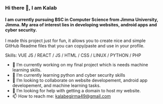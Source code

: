 ### Hi there 👋, I am Kalab
####  I am currently pursuing BSC in Computer Science from Jimma University, Jimma.  My area of interest lies in developing websites, android apps and cyber security.
I made this project just for fun, it allows you to create nice and simple GitHub Readme files that you can copy/paste and use in your profile.

Skills: VUE JS / REACT / JS / HTML / CSS / LINUX / PYTHON / PHP

- 🔭 I’m currently working on my final project which is needs machine learning skills. 
- 🌱 I’m currently learning python and cyber security skills 
- 👯 I’m looking to collaborate on website developement, android app developement, and machine learning tasks. 
- 🤔 I’m looking for help with getting a domain to host my website. 
- 📫 How to reach me: kalabegirma49@gmail.com 




